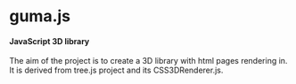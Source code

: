 # guma.js

#### JavaScript 3D library ####

The aim of the project is to create a 3D library with html pages rendering in.
It is derived from tree.js project and its CSS3DRenderer.js.
